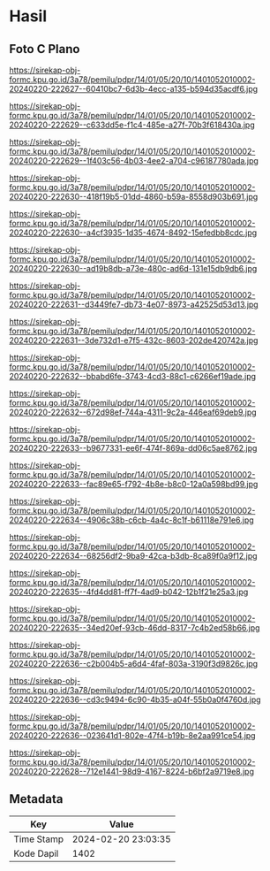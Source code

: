 # Hasil

## Foto C Plano

https://sirekap-obj-formc.kpu.go.id/3a78/pemilu/pdpr/14/01/05/20/10/1401052010002-20240220-222627--60410bc7-6d3b-4ecc-a135-b594d35acdf6.jpg

https://sirekap-obj-formc.kpu.go.id/3a78/pemilu/pdpr/14/01/05/20/10/1401052010002-20240220-222629--c633dd5e-f1c4-485e-a27f-70b3f618430a.jpg

https://sirekap-obj-formc.kpu.go.id/3a78/pemilu/pdpr/14/01/05/20/10/1401052010002-20240220-222629--1f403c56-4b03-4ee2-a704-c96187780ada.jpg

https://sirekap-obj-formc.kpu.go.id/3a78/pemilu/pdpr/14/01/05/20/10/1401052010002-20240220-222630--418f19b5-01dd-4860-b59a-8558d903b691.jpg

https://sirekap-obj-formc.kpu.go.id/3a78/pemilu/pdpr/14/01/05/20/10/1401052010002-20240220-222630--a4cf3935-1d35-4674-8492-15efedbb8cdc.jpg

https://sirekap-obj-formc.kpu.go.id/3a78/pemilu/pdpr/14/01/05/20/10/1401052010002-20240220-222630--ad19b8db-a73e-480c-ad6d-131e15db9db6.jpg

https://sirekap-obj-formc.kpu.go.id/3a78/pemilu/pdpr/14/01/05/20/10/1401052010002-20240220-222631--d3449fe7-db73-4e07-8973-a42525d53d13.jpg

https://sirekap-obj-formc.kpu.go.id/3a78/pemilu/pdpr/14/01/05/20/10/1401052010002-20240220-222631--3de732d1-e7f5-432c-8603-202de420742a.jpg

https://sirekap-obj-formc.kpu.go.id/3a78/pemilu/pdpr/14/01/05/20/10/1401052010002-20240220-222632--bbabd6fe-3743-4cd3-88c1-c6266ef19ade.jpg

https://sirekap-obj-formc.kpu.go.id/3a78/pemilu/pdpr/14/01/05/20/10/1401052010002-20240220-222632--672d98ef-744a-4311-9c2a-446eaf69deb9.jpg

https://sirekap-obj-formc.kpu.go.id/3a78/pemilu/pdpr/14/01/05/20/10/1401052010002-20240220-222633--b9677331-ee6f-474f-869a-dd06c5ae8762.jpg

https://sirekap-obj-formc.kpu.go.id/3a78/pemilu/pdpr/14/01/05/20/10/1401052010002-20240220-222633--fac89e65-f792-4b8e-b8c0-12a0a598bd99.jpg

https://sirekap-obj-formc.kpu.go.id/3a78/pemilu/pdpr/14/01/05/20/10/1401052010002-20240220-222634--4906c38b-c6cb-4a4c-8c1f-b61118e791e6.jpg

https://sirekap-obj-formc.kpu.go.id/3a78/pemilu/pdpr/14/01/05/20/10/1401052010002-20240220-222634--68256df2-9ba9-42ca-b3db-8ca89f0a9f12.jpg

https://sirekap-obj-formc.kpu.go.id/3a78/pemilu/pdpr/14/01/05/20/10/1401052010002-20240220-222635--4fd4dd81-ff7f-4ad9-b042-12b1f21e25a3.jpg

https://sirekap-obj-formc.kpu.go.id/3a78/pemilu/pdpr/14/01/05/20/10/1401052010002-20240220-222635--34ed20ef-93cb-46dd-8317-7c4b2ed58b66.jpg

https://sirekap-obj-formc.kpu.go.id/3a78/pemilu/pdpr/14/01/05/20/10/1401052010002-20240220-222636--c2b004b5-a6d4-4faf-803a-3190f3d9826c.jpg

https://sirekap-obj-formc.kpu.go.id/3a78/pemilu/pdpr/14/01/05/20/10/1401052010002-20240220-222636--cd3c9494-6c90-4b35-a04f-55b0a0f4760d.jpg

https://sirekap-obj-formc.kpu.go.id/3a78/pemilu/pdpr/14/01/05/20/10/1401052010002-20240220-222636--023641d1-802e-47f4-b19b-8e2aa991ce54.jpg

https://sirekap-obj-formc.kpu.go.id/3a78/pemilu/pdpr/14/01/05/20/10/1401052010002-20240220-222628--712e1441-98d9-4167-8224-b6bf2a9719e8.jpg


## Metadata

| Key        | Value               |
| ---------- | ------------------- |
| Time Stamp | 2024-02-20 23:03:35 |
| Kode Dapil | 1402                |



